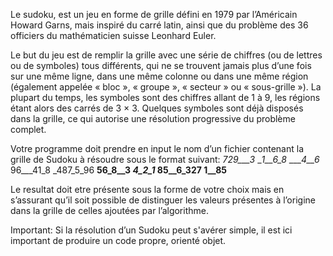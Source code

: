 Le sudoku, est un jeu en forme de grille défini en 1979 par l’Américain Howard Garns, mais inspiré du carré latin, ainsi que du problème des 36 officiers du mathématicien suisse Leonhard Euler.

Le but du jeu est de remplir la grille avec une série de chiffres (ou de lettres ou de symboles) tous différents, qui ne se trouvent jamais plus d’une fois sur une même ligne, dans une même colonne ou dans une même région (également appelée « bloc », « groupe », « secteur » ou « sous-grille »). La plupart du temps, les symboles sont des chiffres allant de 1 à 9, les régions étant alors des carrés de 3 × 3. Quelques symboles sont déjà disposés dans la grille, ce qui autorise une résolution progressive du problème complet.

Votre programme doit prendre en input le nom d’un fichier contenant la grille de Sudoku à résoudre sous le format suivant:
_729___3_
__1__6_8_
____4__6_
96___41_8
_487_5_96
__56_8__3
___4_2_1_
85__6_327
1__85____

Le resultat doit etre présente sous la forme de votre choix mais en s’assurant qu’il soit possible de distinguer les valeurs présentes à l’origine dans la grille de celles ajoutées par l’algorithme. 

Important: Si la résolution d’un Sudoku peut s'avérer simple, il est ici important de produire un code propre, orienté objet.
